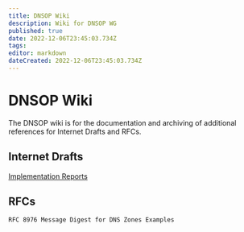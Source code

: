```yaml
---
title: DNSOP Wiki
description: Wiki for DNSOP WG
published: true
date: 2022-12-06T23:45:03.734Z
tags: 
editor: markdown
dateCreated: 2022-12-06T23:45:03.734Z
---
```


# DNSOP Wiki

The DNSOP wiki is for the documentation and archiving of additional references for Internet Drafts and RFCs.

## Internet Drafts

[Implementation Reports](/group/dnsop/ImplementationReports)

## RFCs

    RFC 8976 Message Digest for DNS Zones Examples 